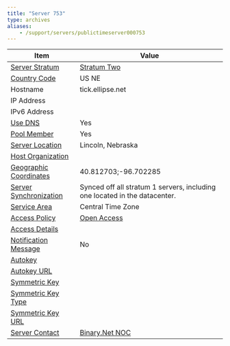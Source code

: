 ```yaml
---
title: "Server 753"
type: archives
aliases:
    - /support/servers/publictimeserver000753
---
```


| Item | Value |
| ----- | ----- |
| [Server Stratum](/support/servers/serverstratum) | [Stratum Two](/support/servers/stratumtwotimeservers) |
| [Country Code](/support/servers/countrycode) | US NE |
| Hostname |  tick.ellipse.net  |
| IP Address |  |
| IPv6 Address | |
| [Use DNS](/support/servers/usedns) | Yes |
| [Pool Member](/support/servers/poolmember) | Yes |
| [Server Location](/support/servers/serverlocation) |  Lincoln, Nebraska |
| [Host Organization](/support/servers/hostorganization) | |
| [ Geographic Coordinates](/support/servers/geographiccoordinates) |  40.812703;-96.702285  |
| [Server Synchronization](/support/servers/serversynchronization) |  Synced off all stratum 1 servers, including one located in the datacenter. |
| [Service Area](/support/servers/servicearea) |  Central Time Zone |
| [Access Policy](/support/servers/accesspolicy) | [Open Access](/support/servers/openaccess) |
| [Access Details](/support/servers/accessdetails) |  |
| [Notification Message](/support/servers/notificationmessage) | No |
| [Autokey](/support/servers/autokey) | |
| [Autokey URL](/support/servers/autokeyurl) | |
| [Symmetric Key](/support/servers/symmetrickey) | |
| [Symmetric Key Type](/support/servers/symmetrickeytype) | |
| [Symmetric Key URL](/support/servers/symmetrickeyurl) | |
| [Server Contact](/support/servers/servercontact) | [Binary.Net NOC](mailto:ntp@binary.net) |